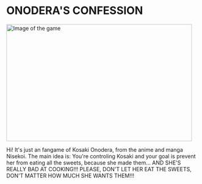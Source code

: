 # ONODERA'S CONFESSION
<img align="center" alt="Image of the game" height="307" width="486" src="https://i.imgur.com/s17a43w.png">

Hi! It's just an fangame of Kosaki Onodera, from the anime and manga Nisekoi. The main idea is: You're controling Kosaki and your goal is prevent her from eating all the sweets, because she made them... AND SHE'S REALLY BAD AT COOKING!!! PLEASE, DON'T LET HER EAT THE SWEETS, DON'T MATTER HOW MUCH SHE WANTS THEM!!!

